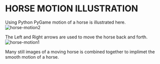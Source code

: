 # HORSE MOTION ILLUSTRATION

Using Python PyGame motion of a horse is illustrated here.
![horse-motion2](https://user-images.githubusercontent.com/58632626/151353970-5c4378a3-4a94-4530-bb4e-3547cdb1e0dd.png)

The Left and Right arrows are used to move the horse back and forth.
![horse-motion1](https://user-images.githubusercontent.com/58632626/151354099-db6dd4b1-e321-4fcd-af0b-58fd660704fd.png)

Many still images of a moving horse is combined together to implimet the smooth motion of a horse.  

